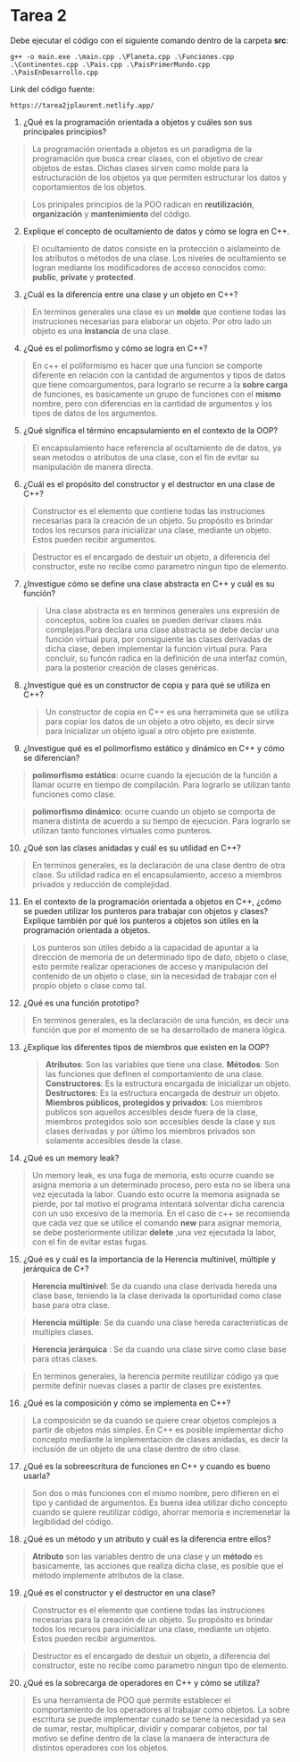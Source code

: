 # Tarea 2


Debe ejecutar el código con el siguiente comando dentro de la carpeta **src**:
```
g++ -o main.exe .\main.cpp .\Planeta.cpp .\Funciones.cpp .\Continentes.cpp .\Pais.cpp .\PaisPrimerMundo.cpp .\PaisEnDesarrollo.cpp
```

Link del código fuente:
```
https://tarea2jplaurent.netlify.app/
```
1. ¿Qué es la programación orientada a objetos y cuáles son sus principales principios?
>La programación orientada a objetos es un paradigma de la programación que busca crear clases, con el objetivo de crear objetos de estas. Dichas clases sirven como molde para la estructuración de los objetos ya que permiten estructurar los datos y coportamientos de los objetos.

>Los prinipales principios de la POO radican en **reutilización**, **organización** y **mantenimiento** del código.

2. Explique el concepto de ocultamiento de datos y cómo se logra en C++.

>El ocultamiento de datos consiste en la protección o aislameinto de los atributos o métodos de una clase.
>Los niveles de ocultamiento se logran mediante los modificadores de acceso conocidos como: **public**, **private** y **protected**.

3. ¿Cuál es la diferencia entre una clase y un objeto en C++?
>En terminos generales una clase es un **molde** que contiene todas las instruciones necesarias para elaborar un objeto. Por otro lado un objeto es una **instancia** de una clase.

4. ¿Qué es el polimorfismo y cómo se logra en C++?

>En c++ el poliformismo es hacer que una funcion se comporte diferente en relación con la cantidad de argumentos y tipos de datos que tiene comoargumentos, para lograrlo se recurre a la **sobre carga** de funciones, es basicamente un grupo de funciones con el **mismo** nombre, pero con diferencias en la cantidad de argumentos y los tipos de datos de los argumentos.

5. ¿Qué significa el término encapsulamiento en el contexto de la OOP?

>El encapsulamiento hace referencia al ocultamiento de de datos, ya sean metodos o atributos de una clase, con el fin de evitar su manipulación de manera directa.

6. ¿Cuál es el propósito del constructor y el destructor en una clase de C++?

>Constructor es el elemento que contiene todas las instruciones necesarias para la creación de un objeto. Su propósito es brindar todos los recursos para inicializar una clase, mediante un objeto. Estos pueden recibir argumentos.

>Destructor es el encargado de destuir un objeto, a diferencia del constructor, este no recibe como parametro ningun tipo de elemento.

7. ¿Investigue cómo se define una clase abstracta en C++ y cuál es su función?

    >Una clase abstracta es en terminos generales uns expresión de conceptos, sobre los cuales se pueden derivar clases más complejas.Para declara una clase abstracta se debe declar una función virtual pura, por consiguiente las clases derivadas de dicha clase, deben implementar la función virtual pura. Para concluir, su funcón radica en la definición de una interfaz común, para la posterior creación de clases genéricas.

8. ¿Investigue qué es un constructor de copia y para qué se utiliza en C++?

    >Un constructor de copia en C++ es una herramineta que se utiliza para copiar los datos de un objeto a otro objeto, es decir sirve para inicializar un objeto igual a otro objeto pre existente.

9. ¿Investigue qué es el polimorfismo estático y dinámico en C++ y cómo se diferencian?

>**polimorfismo estático**: ocurre cuando la ejecución de la función a llamar ocurre en tiempo de compilación. Para lograrlo se utilizan tanto funciones como clase.

>**polimorfismo dinámico**: ocurre cuando un objeto se comporta de manera distinta de acuerdo a su tiempo de ejecución. Para lograrlo se utilizan tanto funciones virtuales como punteros.

10. ¿Qué son las clases anidadas y cuál es su utilidad en C++?

>En terminos generales, es la declaración de una clase dentro de otra clase. Su utilidad radica en el encapsulamiento, acceso a miembros privados y reducción de complejidad.

11. En el contexto de la programación orientada a objetos en C++, ¿cómo se pueden
utilizar los punteros para trabajar con objetos y clases? Explique también por qué los
punteros a objetos son útiles en la programación orientada a objetos.

>Los punteros son útiles debido a la capacidad de apuntar a la dirección de memoria de un determinado tipo de dato, objeto o clase, esto permite realizar operaciones de acceso y manipulación del contenido de un objeto o clase, sin la necesidad de trabajar con el propio objeto o clase como tal.


12. ¿Qué es una función prototipo?

>En terminos generales, es la declaración de una función, es decir una función que por el momento de se ha desarrollado de manera lógica.

13. ¿Explique los diferentes tipos de miembros que existen en la OOP?

    >**Atributos**: Son las variables que tiene una clase.
    >**Métodos**: Son las funciones que definen el comportamiento de una clase.
    >**Constructores**: Es la estructura encargada de inicializar un objeto.
    >**Destructores**: Es la estructura encargada de destruir un objeto.
    >**Miembros públicos, protegidos y privados**: Los miembros publicos son aquellos accesibles desde fuera de la clase, miembros protegidos solo son accesibles desde la clase y sus clases derivadas y por último los miembros privados son solamente accesibles desde la clase.

14. ¿Qué es un memory leak?

>Un memory leak, es una fuga de memoria, esto ocurre cuando se asigna memoria a un determinado proceso, pero esta no se libera una vez ejecutada la labor. Cuando esto ocurre la memoria asignada se pierde, por tal motivo el programa intentará solventar dicha carencia con un uso excesivo de la memoria. En el caso de c++ se recomienda que cada vez que se utilice el comando **new** para asignar memoria, se debe posteriormente utilizar **delete** ,una vez ejecutada la labor, con el fin de evitar estas fugas.

15. ¿Qué es y cuál es la importancia de la Herencia multinivel, múltiple y jerárquica de
C+?

>**Herencia multinivel**: Se da cuando una clase derivada hereda una clase base, teniendo la la clase derivada la oportunidad como clase base para otra clase.

>**Herencia múltiple**: Se da cuando una clase hereda características de multiples clases.

>**Herencia jerárquica** : Se da cuando una clase sirve como clase base para otras clases.

>En terminos generales, la herencia permite reutilizar código ya que permite definir nuevas clases a partir de clases pre existentes.

16. ¿Qué es la composición y cómo se implementa en C++?

>La composición se da cuando se quiere crear objetos complejos a partir de objetos más simples. En C++ es posible implementar dicho concepto mediante la implementacíon de clases anidadas, es decir la inclusión de un objeto de una clase dentro de otro clase. 

17. ¿Qué es la sobreescritura de funciones en C++ y cuando es bueno usarla?

>Son dos o más funciones con el mismo nombre, pero difieren en el tipo y cantidad de argumentos. Es buena idea utilizar dicho concepto cuando se quiere reutilizar código, ahorrar memoria e incremenetar la legibilidad del código.


18. ¿Qué es un método y un atributo y cuál es la diferencia entre ellos?

>**Atributo** son las variables dentro de una clase y un **método** es basicamente, las acciones que realiza dicha clase, es posible que el método implemente atributos de la clase.

19. ¿Qué es el constructor y el destructor en una clase?

>Constructor es el elemento que contiene todas las instruciones necesarias para la creación de un objeto. Su propósito es brindar todos los recursos para inicializar una clase, mediante un objeto. Estos pueden recibir argumentos.

>Destructor es el encargado de destuir un objeto, a diferencia del constructor, este no recibe como parametro ningun tipo de elemento.

20. ¿Qué es la sobrecarga de operadores en C++ y cómo se utiliza?

>Es una herramienta de POO qué permite establecer el comportamiento de los operadores al trabajar como objetos. La sobre escritura se puede implementar cunado se tiene la necesidad ya sea de sumar, restar, multiplicar, dividir y comparar cobjetos, por tal motivo se define dentro de la clase la manaera de interactura de distintos operadores con los objetos.

